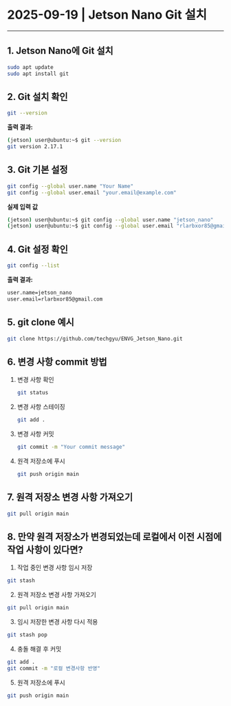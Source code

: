 # 2025-09-19 | Jetson Nano Git 설치

---

## 1. Jetson Nano에 Git 설치
```bash
sudo apt update
sudo apt install git
```
## 2. Git 설치 확인
```bash
git --version
```

**출력 결과:**
```bash
(jetson) user@ubuntu:~$ git --version
git version 2.17.1
```

## 3. Git 기본 설정
```bash
git config --global user.name "Your Name"
git config --global user.email "your.email@example.com"
```

**실제 입력 값**
```bash
(jetson) user@ubuntu:~$ git config --global user.name "jetson_nano"
(jetson) user@ubuntu:~$ git config --global user.email "rlarbxor85@gmail.com"
```

## 4. Git 설정 확인
```bash
git config --list
```

**출력 결과:**
```bash
user.name=jetson_nano
user.email=rlarbxor85@gmail.com
```

## 5. git clone 예시
```bash
git clone https://github.com/techgyu/ENVG_Jetson_Nano.git
```

## 6. 변경 사항 commit 방법
1. 변경 사항 확인
    ```bash
    git status
    ```

2. 변경 사항 스테이징
    ```bash
    git add .
    ```

3. 변경 사항 커밋
    ```bash
    git commit -m "Your commit message"
    ```

4. 원격 저장소에 푸시
    ```bash
    git push origin main
    ```

## 7. 원격 저장소 변경 사항 가져오기
```bash
git pull origin main
```

## 8. 만약 원격 저장소가 변경되었는데 로컬에서 이전 시점에 작업 사항이 있다면?

1. 작업 중인 변경 사항 임시 저장
```bash
git stash
```

2. 원격 저장소 변경 사항 가져오기
```bash
git pull origin main
```

3. 임시 저장한 변경 사항 다시 적용
```bash
git stash pop
```

4. 충돌 해결 후 커밋
```bash
git add .
git commit -m "로컬 변경사항 반영"
```

5. 원격 저장소에 푸시
```bash
git push origin main
```